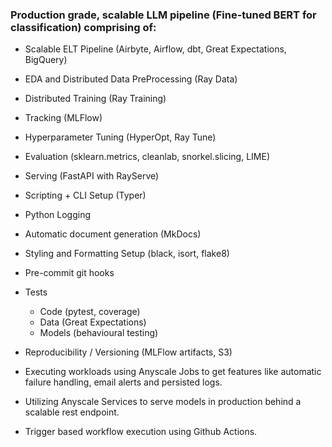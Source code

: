 ### Production grade, scalable LLM pipeline (Fine-tuned BERT for classification) comprising of:

- Scalable ELT Pipeline (Airbyte, Airflow, dbt, Great Expectations, BigQuery)
- EDA and Distributed Data PreProcessing (Ray Data)

- Distributed Training (Ray Training)
- Tracking (MLFlow)
- Hyperparameter Tuning (HyperOpt, Ray Tune)
- Evaluation (sklearn.metrics, cleanlab, snorkel.slicing, LIME)

- Serving (FastAPI with RayServe)
- Scripting + CLI Setup (Typer)
- Python Logging 
- Automatic document generation (MkDocs)
- Styling and Formatting Setup (black, isort, flake8)
- Pre-commit git hooks

- Tests 
    - Code (pytest, coverage)
    - Data (Great Expectations)
    - Models (behavioural testing)

- Reproducibility / Versioning (MLFlow artifacts, S3)

- Executing workloads using Anyscale Jobs to get features like automatic failure handling, email alerts and persisted logs.

- Utilizing Anyscale Services to serve models in production behind a scalable rest endpoint.

- Trigger based workflow execution using Github Actions.
